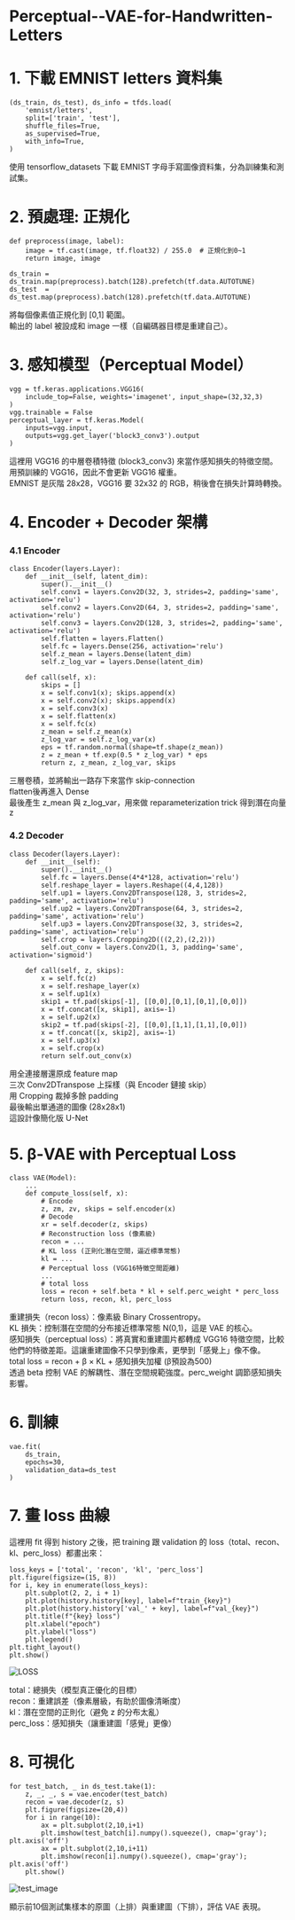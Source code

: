 # Perceptual--VAE-for-Handwritten-Letters

# 1. 下載 EMNIST letters 資料集

```
(ds_train, ds_test), ds_info = tfds.load(
    'emnist/letters',
    split=['train', 'test'],
    shuffle_files=True,
    as_supervised=True,
    with_info=True,
)
```

使用 tensorflow_datasets 下載 EMNIST 字母手寫圖像資料集，分為訓練集和測試集。  


# 2. 預處理: 正規化

```
def preprocess(image, label):
    image = tf.cast(image, tf.float32) / 255.0  # 正規化到0~1
    return image, image

ds_train = ds_train.map(preprocess).batch(128).prefetch(tf.data.AUTOTUNE)
ds_test  = ds_test.map(preprocess).batch(128).prefetch(tf.data.AUTOTUNE)
```

將每個像素值正規化到 [0,1] 範圍。  
輸出的 label 被設成和 image 一樣（自編碼器目標是重建自己）。  


# 3. 感知模型（Perceptual Model）

```
vgg = tf.keras.applications.VGG16(
    include_top=False, weights='imagenet', input_shape=(32,32,3)
)
vgg.trainable = False
perceptual_layer = tf.keras.Model(
    inputs=vgg.input,
    outputs=vgg.get_layer('block3_conv3').output
)
```

這裡用 VGG16 的中層卷積特徵 (block3_conv3) 來當作感知損失的特徵空間。  
用預訓練的 VGG16，因此不會更新 VGG16 權重。  
EMNIST 是灰階 28x28，VGG16 要 32x32 的 RGB，稍後會在損失計算時轉換。  


# 4. Encoder + Decoder 架構

### 4.1 Encoder

```
class Encoder(layers.Layer):
    def __init__(self, latent_dim):
        super().__init__()
        self.conv1 = layers.Conv2D(32, 3, strides=2, padding='same', activation='relu')
        self.conv2 = layers.Conv2D(64, 3, strides=2, padding='same', activation='relu')
        self.conv3 = layers.Conv2D(128, 3, strides=2, padding='same', activation='relu')
        self.flatten = layers.Flatten()
        self.fc = layers.Dense(256, activation='relu')
        self.z_mean = layers.Dense(latent_dim)
        self.z_log_var = layers.Dense(latent_dim)

    def call(self, x):
        skips = []
        x = self.conv1(x); skips.append(x)
        x = self.conv2(x); skips.append(x)
        x = self.conv3(x)
        x = self.flatten(x)
        x = self.fc(x)
        z_mean = self.z_mean(x)
        z_log_var = self.z_log_var(x)
        eps = tf.random.normal(shape=tf.shape(z_mean))
        z = z_mean + tf.exp(0.5 * z_log_var) * eps
        return z, z_mean, z_log_var, skips
```

三層卷積，並將輸出一路存下來當作 skip-connection  
flatten後再進入 Dense  
最後產生 z_mean 與 z_log_var，用來做 reparameterization trick 得到潛在向量 z

### 4.2 Decoder

```
class Decoder(layers.Layer):
    def __init__(self):
        super().__init__()
        self.fc = layers.Dense(4*4*128, activation='relu')
        self.reshape_layer = layers.Reshape((4,4,128))
        self.up1 = layers.Conv2DTranspose(128, 3, strides=2, padding='same', activation='relu')
        self.up2 = layers.Conv2DTranspose(64, 3, strides=2, padding='same', activation='relu')
        self.up3 = layers.Conv2DTranspose(32, 3, strides=2, padding='same', activation='relu')
        self.crop = layers.Cropping2D(((2,2),(2,2)))
        self.out_conv = layers.Conv2D(1, 3, padding='same', activation='sigmoid')

    def call(self, z, skips):
        x = self.fc(z)
        x = self.reshape_layer(x)
        x = self.up1(x)
        skip1 = tf.pad(skips[-1], [[0,0],[0,1],[0,1],[0,0]])
        x = tf.concat([x, skip1], axis=-1)
        x = self.up2(x)
        skip2 = tf.pad(skips[-2], [[0,0],[1,1],[1,1],[0,0]])
        x = tf.concat([x, skip2], axis=-1)
        x = self.up3(x)
        x = self.crop(x)
        return self.out_conv(x)
```

用全連接層還原成 feature map  
三次 Conv2DTranspose 上採樣（與 Encoder 鏈接 skip）  
用 Cropping 裁掉多餘 padding  
最後輸出單通道的圖像 (28x28x1)  
這設計像簡化版 U-Net  


# 5. β-VAE with Perceptual Loss

```
class VAE(Model):
    ...
    def compute_loss(self, x):
        # Encode
        z, zm, zv, skips = self.encoder(x)
        # Decode
        xr = self.decoder(z, skips)
        # Reconstruction loss (像素級)
        recon = ...
        # KL loss (正則化潛在空間，逼近標準常態)
        kl = ...
        # Perceptual loss (VGG16特徵空間距離)
        ...
        # total loss
        loss = recon + self.beta * kl + self.perc_weight * perc_loss
        return loss, recon, kl, perc_loss
```

重建損失（recon loss）：像素級 Binary Crossentropy。  
KL 損失：控制潛在空間的分布接近標準常態 N(0,1)，這是 VAE 的核心。  
感知損失（perceptual loss）：將真實和重建圖片都轉成 VGG16 特徵空間，比較他們的特徵差距。這讓重建圖像不只學到像素，更學到「感覺上」像不像。  
total loss = recon + β × KL + 感知損失加權 (β預設為500)  
透過 beta 控制 VAE 的解耦性、潛在空間規範強度。perc_weight 調節感知損失影響。  


# 6. 訓練

```
vae.fit(
    ds_train,
    epochs=30,
    validation_data=ds_test
)
```
  

# 7. 畫 loss 曲線

這裡用 fit 得到 history 之後，把 training 跟 validation 的 loss（total、recon、kl、perc_loss）都畫出來：

```
loss_keys = ['total', 'recon', 'kl', 'perc_loss']
plt.figure(figsize=(15, 8))
for i, key in enumerate(loss_keys):
    plt.subplot(2, 2, i + 1)
    plt.plot(history.history[key], label=f"train_{key}")
    plt.plot(history.history['val_' + key], label=f"val_{key}")
    plt.title(f"{key} loss")
    plt.xlabel("epoch")
    plt.ylabel("loss")
    plt.legend()
plt.tight_layout()
plt.show()
```

![LOSS](loss.png)

total：總損失（模型真正優化的目標）  
recon：重建誤差（像素層級，有助於圖像清晰度）  
kl：潛在空間的正則化（避免 z 的分布太亂）  
perc_loss：感知損失（讓重建圖「感覺」更像）  


# 8. 可視化

```
for test_batch, _ in ds_test.take(1):
    z, _, _, s = vae.encoder(test_batch)
    recon = vae.decoder(z, s)
    plt.figure(figsize=(20,4))
    for i in range(10):
        ax = plt.subplot(2,10,i+1)
        plt.imshow(test_batch[i].numpy().squeeze(), cmap='gray'); plt.axis('off')
        ax = plt.subplot(2,10,i+11)
        plt.imshow(recon[i].numpy().squeeze(), cmap='gray'); plt.axis('off')
    plt.show()
```

![test_image](test_image.png)

顯示前10個測試集樣本的原圖（上排）與重建圖（下排），評估 VAE 表現。  
